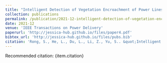 ```yaml
---
title: "Intelligent Detection of Vegetation Encroachment of Power Lines With Advanced Stereovision"
collection: publications
permalink: /publication/2021-12-intelligent-detection-of-vegetation-encroachment-of-power-lines-with-advanced-stereovision
date: 2021-12
venue: 'IEEE Transactions on Power Delivery'
paperurl: 'http://jessica-hub.github.io/files/paper4.pdf'
bibtex_url: 'http://jessica-hub.github.io/files/pubs.bib'
citation: 'Rong, S., He, L., Du, L., Li, Z., Yu, S.. &quot;Intelligent Detection of Vegetation Encroachment of Power Lines With Advanced Stereovision.&quot; <i>IEEE Transactions on Power Delivery</i>, vol. 36, no. 6, pp. 3477–3485, 2021.'
---
```


Recommended citation: {item.citation}
